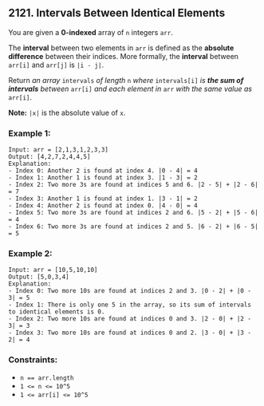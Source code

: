 ## 2121. Intervals Between Identical Elements

You are given a **0-indexed** array of ```n``` integers ```arr```.

The **interval** between two elements in ```arr``` is defined as the **absolute difference** between their indices. More formally, the **interval** between ```arr[i]``` and ```arr[j]``` is ```|i - j|```.

Return *an array* ```intervals``` *of length* ```n``` *where* ```intervals[i]``` *is **the sum of intervals** between* ```arr[i]``` *and each element in* ```arr``` *with the same value as* ```arr[i]```.

**Note:** ```|x|``` is the absolute value of ```x```.

### Example 1:
```
Input: arr = [2,1,3,1,2,3,3]
Output: [4,2,7,2,4,4,5]
Explanation:
- Index 0: Another 2 is found at index 4. |0 - 4| = 4
- Index 1: Another 1 is found at index 3. |1 - 3| = 2
- Index 2: Two more 3s are found at indices 5 and 6. |2 - 5| + |2 - 6| = 7
- Index 3: Another 1 is found at index 1. |3 - 1| = 2
- Index 4: Another 2 is found at index 0. |4 - 0| = 4
- Index 5: Two more 3s are found at indices 2 and 6. |5 - 2| + |5 - 6| = 4
- Index 6: Two more 3s are found at indices 2 and 5. |6 - 2| + |6 - 5| = 5
```
### Example 2:
```
Input: arr = [10,5,10,10]
Output: [5,0,3,4]
Explanation:
- Index 0: Two more 10s are found at indices 2 and 3. |0 - 2| + |0 - 3| = 5
- Index 1: There is only one 5 in the array, so its sum of intervals to identical elements is 0.
- Index 2: Two more 10s are found at indices 0 and 3. |2 - 0| + |2 - 3| = 3
- Index 3: Two more 10s are found at indices 0 and 2. |3 - 0| + |3 - 2| = 4
```

### Constraints:

* ```n == arr.length```
* ```1 <= n <= 10^5```
* ```1 <= arr[i] <= 10^5```